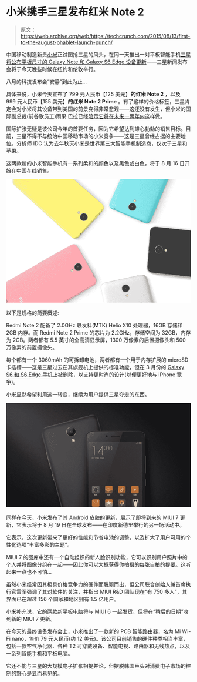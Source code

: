 # 小米携手三星发布红米 Note 2 

> 原文：<https://web.archive.org/web/https://techcrunch.com/2015/08/13/first-to-the-august-phablet-launch-punch/>

中国移动制造新贵[小米](https://web.archive.org/web/20221007000638/https://beta.techcrunch.com/topic/company/xiaomi/)正试图抢三星的风头，在同一天推出一对平板智能手机[三星将公布平板尺寸的 Galaxy Note 和 Galaxy S6 Edge 设备更新](https://web.archive.org/web/20221007000638/https://beta.techcrunch.com/2015/07/27/samsung-set-to-unveil-new-galaxy-note-smartphone-on-august-13/)——三星新闻发布会将于今天晚些时候在纽约和伦敦举行。

八月的科技发布会“安静”到此为止…

具体来说，小米今天宣布了 799 元人民币【125 美元】**的红米 Note 2** ，以及 999 元人民币【155 美元】**的红米 Note 2 Prime** 。有了这样的价格标签，三星肯定会对小米将其设备带到美国的前景变得非常悲观——这还没有发生，但小米的国际副总裁(前谷歌员工)雨果·巴拉已经[暗示它将在未来一两年内](https://web.archive.org/web/20221007000638/http://www.patentlyapple.com/patently-apple/2015/08/xiaomi-moving-to-custom-designed-arm-processors-before-entering-the-us-to-take-on-apple.html)这样做。

国际扩张无疑是该公司今年的首要任务，因为它希望达到雄心勃勃的销售目标。目前，三星不得不与统治中国移动市场的小米竞争——这是三星曾经占据的主要地位。分析师 IDC 认为去年秋天小米是世界第三大智能手机制造商，仅次于三星和苹果。

这两款新的小米智能手机有一系列柔和的颜色以及黑色或白色，将于 8 月 16 日开始在中国在线销售。

![Xiaomi Redmi Note 2](img/f9b7bca6897c03a4bead01ce7075b922.png)

以下是规格的简要概述:

Redmi Note 2 配备了 2.0GHz 联发科(MTK) Helio X10 处理器，16GB 存储和 2GB 内存。而 Redmi Note 2 Prime 的芯片为 2.2GHz，存储空间为 32GB，内存为 2GB。两者都有 5.5 英寸的全高清显示屏，1300 万像素的后置摄像头和 500 万像素的前置摄像头。

每个都有一个 3060mAh 的可拆卸电池，两者都有一个用于内存扩展的 microSD 卡插槽——这是三星过去在其旗舰机上提供的标准功能，但在 3 月份的 [Galaxy S6 和 S6 Edge 手机](https://web.archive.org/web/20221007000638/https://beta.techcrunch.com/2015/03/01/samsung-galaxy-s6-s6-edge-hands-on/)上被删除，以支持更时尚的设计(以便更好地与 iPhone 竞争)。

小米显然希望利用这一转变，继续为用户提供三星夺走的东西。

![Xiaomi Redmi Note 2](img/30ff2c91a87f43ee490660970bfd8303.png)

同样在今天，小米发布了其 Android 皮肤的更新，展示了即将到来的 MIUI 7 更新，它表示将于 8 月 19 日在全球发布——在印度新德里举行的另一场活动中。

它表示，这次更新带来了更好的性能和节省电池的调整，以及扩大了用户可用的个性化选项“丰富多彩的主题”。

MIUI 7 的图库中还有一个自动组织的新人脸识别功能，它可以识别用户照片中的个人并将图像分组在一起——因此你可以大概获得你拍摄的每张自拍的提要。这听起来一点也不可怕…

虽然小米经常因其极具价格竞争力的硬件而脱颖而出，但公司联合创始人兼首席执行官雷军强调了其对软件的关注，并指出 MIUI R&D 团队现在“有 750 多人”，其界面已在超过 156 个国家和地区拥有 1.5 亿用户。

小米补充说，它的两款新平板电脑将与 MIUI 6 一起发货，但将在“稍后的日期”收到新的 MIUI 7 更新。

在今天的最终设备发布会上，小米推出了一款新的 PCB 智能路由器，名为 Mi Wi-Fi nano，售价 79 元人民币(约 12 美元)。该公司目前销售的硬件种类相当丰富，包括一款空气净化器、各种 T2 可穿戴设备、智能电视、路由器和无线热点，以及一系列智能手机和平板电脑。

它还不能与三星的大规模电子扩张相提并论，但摆脱韩国巨头对消费电子市场的控制的野心是显而易见的。